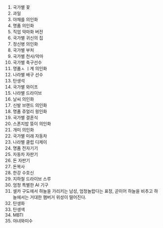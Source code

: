 1. 국가별 꽃
2. 과일
3. 야채를 의인화
4. 명품 의인화 
5. 직업 악마화 버전
6. 국가별 귀신의 집
7. 정신병 의인화 
8. 국가별 부처 
9. 국가별 천사/악마  
10. 국가별 축구선수
11. 명품ㅅ ㅣ계 의인화
12. 나라별 배구 선수
13. 탄생석
14. 국가별 와이프
15. 나라별 드라이브 
16. 날씨 의인화
17. 신발 브랜드 의인화
18. 명품 쥬얼리 읭인화
19. 국가별 결혼식
20. 스폰지밥 뚱이 의인화
21. 개미 의인화
22. 국가별 미래 자동차
23. 나라별 클럽 디제이
24. 명품 전자기기 
25. 자동차 자판기
26. 돈 자판기
27. 돈복사
28. 한강 수호신
29. 지하철 드라이브 스루
30. 엄청 특별한 AI 기구
31. 셀카 구도에서 하늘을 가리키는 남성, 엄청놀랍다는 표정, 곧이어 하늘을 비추고 하늘에서는 거대한 햄버거 위성이 떨어진다.
32. 탄생화
33. 탄생색
34. MBTI
35. 야녀와미수